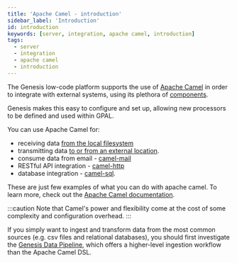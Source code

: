 ```yaml
---
title: 'Apache Camel - introduction'
sidebar_label: 'Introduction'
id: introduction
keywords: [server, integration, apache camel, introduction]
tags:
  - server
  - integration
  - apache camel
  - introduction
---
```


The Genesis low-code platform supports the use of [Apache Camel](https://camel.apache.org/) in order to integrate with external systems, using its plethora of [components](https://camel.apache.org/components/next/index.html).

Genesis makes this easy to configure and set up, allowing new processors to be defined and used within GPAL.

You can use Apache Camel for:

* receiving data [from the local filesystem](../../../../getting-started/advanced-learning/loading-feed-data/overview/)
* transmitting data [to or from an external location](../../../../getting-started/advanced-learning/loading-feed-data/sftp-and-encryption/).
* consume data from email - [camel-mail](https://camel.apache.org/components/3.21.x/mail-component.html)
* RESTful API integration - [camel-http](https://camel.apache.org/components/3.21.x/http-component.html)
* database integration - [camel-sql](https://camel.apache.org/components/3.21.x/sql-component.html).

These are just few examples of what you can do with apache camel. To learn more, check out the [Apache Camel documentation](https://camel.apache.org/docs/).

:::caution
Note that Camel's power and flexibility come at the cost of some complexity and configuration overhead.
:::

If you simply want to ingest and transform data from the most common sources (e.g. csv files and relational databases), you should first investigate the [Genesis Data Pipeline](../../../../server/integration/data-pipeline/introduction/), which offers a higher-level ingestion workflow than the Apache Camel DSL.
